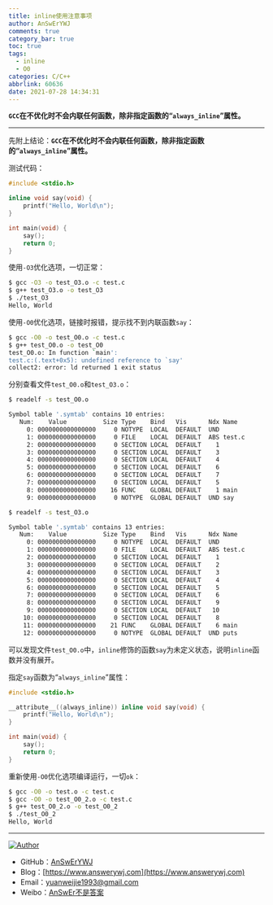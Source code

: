 ```yaml
---
title: inline使用注意事项
author: AnSwErYWJ
comments: true
category_bar: true
toc: true
tags:
  - inline
  - O0
categories: C/C++
abbrlink: 60636
date: 2021-07-28 14:34:31
---
```


**`GCC`在不优化时不会内联任何函数，除非指定函数的“`always_inline`”属性。**

-----
<!--more-->

先附上结论：**`GCC`在不优化时不会内联任何函数，除非指定函数的“`always_inline`”属性。**
​

测试代码：
```c
#include <stdio.h>

inline void say(void) {
    printf("Hello, World\n");
}

int main(void) {
    say();
    return 0;
}
```

使用`-O3`优化选项，一切正常：
```bash
$ gcc -O3 -o test_O3.o -c test.c
$ g++ test_O3.o -o test_O3
$ ./test_O3
Hello, World
```

使用`-O0`优化选项，链接时报错，提示找不到内联函数`say`：
```bash
$ gcc -O0 -o test_O0.o -c test.c
$ g++ test_O0.o -o test_O0
test_O0.o: In function `main':
test.c:(.text+0x5): undefined reference to `say'
collect2: error: ld returned 1 exit status
```

分别查看文件`test_O0.o`和`test_O3.o`：
```bash
$ readelf -s test_O0.o

Symbol table '.symtab' contains 10 entries:
   Num:    Value          Size Type    Bind   Vis      Ndx Name
     0: 0000000000000000     0 NOTYPE  LOCAL  DEFAULT  UND 
     1: 0000000000000000     0 FILE    LOCAL  DEFAULT  ABS test.c
     2: 0000000000000000     0 SECTION LOCAL  DEFAULT    1 
     3: 0000000000000000     0 SECTION LOCAL  DEFAULT    3 
     4: 0000000000000000     0 SECTION LOCAL  DEFAULT    4 
     5: 0000000000000000     0 SECTION LOCAL  DEFAULT    6 
     6: 0000000000000000     0 SECTION LOCAL  DEFAULT    7 
     7: 0000000000000000     0 SECTION LOCAL  DEFAULT    5 
     8: 0000000000000000    16 FUNC    GLOBAL DEFAULT    1 main
     9: 0000000000000000     0 NOTYPE  GLOBAL DEFAULT  UND say
```

```bash
$ readelf -s test_O3.o

Symbol table '.symtab' contains 13 entries:
   Num:    Value          Size Type    Bind   Vis      Ndx Name
     0: 0000000000000000     0 NOTYPE  LOCAL  DEFAULT  UND 
     1: 0000000000000000     0 FILE    LOCAL  DEFAULT  ABS test.c
     2: 0000000000000000     0 SECTION LOCAL  DEFAULT    1 
     3: 0000000000000000     0 SECTION LOCAL  DEFAULT    2 
     4: 0000000000000000     0 SECTION LOCAL  DEFAULT    3 
     5: 0000000000000000     0 SECTION LOCAL  DEFAULT    4 
     6: 0000000000000000     0 SECTION LOCAL  DEFAULT    5 
     7: 0000000000000000     0 SECTION LOCAL  DEFAULT    6 
     8: 0000000000000000     0 SECTION LOCAL  DEFAULT    9 
     9: 0000000000000000     0 SECTION LOCAL  DEFAULT   10 
    10: 0000000000000000     0 SECTION LOCAL  DEFAULT    8 
    11: 0000000000000000    21 FUNC    GLOBAL DEFAULT    6 main
    12: 0000000000000000     0 NOTYPE  GLOBAL DEFAULT  UND puts
```
可以发现文件`test_O0.o`中，`inline`修饰的函数`say`为未定义状态，说明`inline`函数并没有展开。
​

指定`say`函数为“`always_inline`”属性：
```c
#include <stdio.h>

__attribute__((always_inline)) inline void say(void) {
    printf("Hello, World\n");
}

int main(void) {
    say();
    return 0;
}
```

重新使用`-O0`优化选项编译运行，一切`ok`：
```bash
$ gcc -O0 -o test.o -c test.c
$ gcc -O0 -o test_O0_2.o -c test.c
$ g++ test_O0_2.o -o test_O0_2
$ ./test_O0_2
Hello, World
```

-----

<a href="#"><img src="https://img.shields.io/badge/Author-AnSwErYWJ-blue" alt="Author"></a>
- GitHub：[AnSwErYWJ](https://github.com/AnSwErYWJ)
- Blog：[https://www.answerywj.com](https://www.answerywj.com) 
- Email：[yuanweijie1993@gmail.com](https://mail.google.com)
- Weibo：[AnSwEr不是答案](https://weibo.com/1783591593)